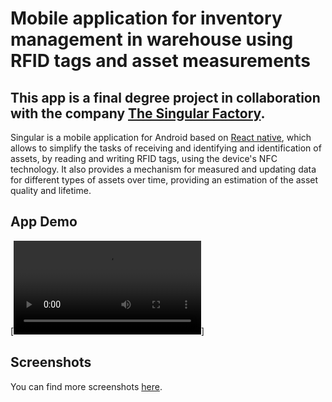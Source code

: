 # Mobile application for inventory management in warehouse using RFID tags and asset measurements

## This app is a final degree project in collaboration with the company [The Singular Factory](https://singularfactory.com).

Singular is a mobile application for Android based on [React native](https://reactnative.dev), which allows to simplify the tasks of receiving and identifying
and identification of assets, by reading and writing RFID tags,
using the device's NFC technology. It also provides a mechanism for measured
and updating data for different types of assets over time, providing an estimation of the asset quality and lifetime.

## App Demo

[![Demo video](/public/video/demo.mp4)]

## Screenshots

You can find more screenshots [here](/public/screenshots/).

